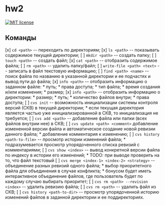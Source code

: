 # hw2

[![MIT license](https://img.shields.io/badge/license-MIT-blue.svg)](https://github.com//fp-homework/blob/master/hw2/LICENSE)

## Команды
[x] `cd <path>` -- переходить по директориям;
[x] `ls <path>` -- показывать содержимое текущей директории;
[ ] `mkdir <path>` -- создать папку;
[ ] `touch <path>` -- создать файл;
[x] `cat <path>` -- отобразить содержимое файла;
[ ] `rm <path>` -- удалить папку/файл;
[ ] `write-file <path> <text>` -- записать в файл текстовую информацию;
[ ] `find <path> <name>` -- поиск файла по названию в указанной директории и ее подчастях и вывод пути до файла;
[x] `info <path>` -- отобразить информацию о заданном файле:
    * путь;
    * права доступа;
    * тип файла;
    * время создания и/или изменения;
    * размер;
[x] `info <path>` -- отобразить информацию о директории:
    * размер;
    * путь;
    * количество файлов внутри;
    * права доступа;
[ ] `cvs init` -- возможность инициализации системы контроля версий (СКВ) в текущей директории;
    * если текущая директория является частью уже инициализированной в СКВ, то инициализация не требуется;
[ ] `cvs add <path>` -- добавление файла или папки (всех файлов внутрии нее) в СКВ;
[ ] `cvs update <path> <comment>` добавление измененной версии файла и автоматическое создание новой ревизии данного файла;
    * добавление комментария к изменению;
[ ] `cvs history <path-to-file>` -- просмотр истории изменений файла;
    * подразумевается просмотр упорядоченного списка ревизий с комментариями;
[ ] `cvs show <index>` -- вывод конкретной версии файла по индексу в истории его изменений;
    * TODO: при выводе проверить на то, что файл текстовый
[ ] `cvs merge <index-1> <index-2> <strategy>` -- объединение разных ревизий одного файла;
    * выбор приоритетного файла для объединения в случае конфликта;
    * бонусом будет иметь интерактивное объединение файлов, где пользователь будет по каждому случаю выбирать приоритет;
[ ] `cvs rm <path> --revision <index>` -- удалить ревизию файла;
[ ] `cvs rm <path>` -- удалить файл из СКВ;
[ ] `cvs history <path-to-dir>` -- просмотр упорядоченной историю изменений файлов в заданной директории и ее поддиректориях.
